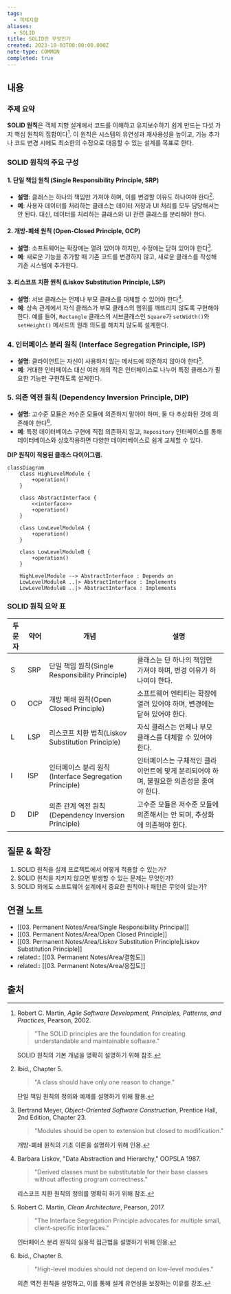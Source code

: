 ```yaml
---
tags:
  - 객체지향
aliases:
  - SOLID
title: SOLID란 무엇인가
created: 2023-10-03T00:00:00.000Z
note-type: COMMON
completed: true
---
```


## 내용

### 주제 요약

**SOLID 원칙**은 객체 지향 설계에서 코드를 이해하고 유지보수하기 쉽게 만드는 다섯 가지 핵심 원칙의 집합이다[^1]. 이 원칙은 시스템의 유연성과 재사용성을 높이고, 기능 추가나 코드 변경 시에도 최소한의 수정으로 대응할 수 있는 설계를 목표로 한다.

### SOLID 원칙의 주요 구성

#### 1. 단일 책임 원칙 (Single Responsibility Principle, SRP)

- **설명**: 클래스는 하나의 책임만 가져야 하며, 이를 변경할 이유도 하나여야 한다[^2].
- **예**: 사용자 데이터를 처리하는 클래스는 데이터 저장과 UI 처리를 모두 담당해서는 안 된다. 대신, 데이터를 처리하는 클래스와 UI 관련 클래스를 분리해야 한다.

#### 2. 개방-폐쇄 원칙 (Open-Closed Principle, OCP)

- **설명**: 소프트웨어는 확장에는 열려 있어야 하지만, 수정에는 닫혀 있어야 한다[^3].
- **예**: 새로운 기능을 추가할 때 기존 코드를 변경하지 않고, 새로운 클래스를 작성해 기존 시스템에 추가한다.

#### 3. 리스코프 치환 원칙 (Liskov Substitution Principle, LSP)

- **설명**: 서브 클래스는 언제나 부모 클래스를 대체할 수 있어야 한다[^4].
- **예**: 상속 관계에서 자식 클래스가 부모 클래스의 행위를 깨뜨리지 않도록 구현해야 한다. 예를 들어, `Rectangle` 클래스의 서브클래스인 `Square`가 `setWidth()`와 `setHeight()` 메서드의 원래 의도를 해치지 않도록 설계한다.

### 4. 인터페이스 분리 원칙 (Interface Segregation Principle, ISP)

- **설명**: 클라이언트는 자신이 사용하지 않는 메서드에 의존하지 않아야 한다[^5].
- **예**: 거대한 인터페이스 대신 여러 개의 작은 인터페이스로 나누어 특정 클래스가 필요한 기능만 구현하도록 설계한다.

### 5. 의존 역전 원칙 (Dependency Inversion Principle, DIP)

- **설명**: 고수준 모듈은 저수준 모듈에 의존하지 말아야 하며, 둘 다 추상화된 것에 의존해야 한다[^6].
- **예**: 특정 데이터베이스 구현에 직접 의존하지 않고, `Repository` 인터페이스를 통해 데이터베이스와 상호작용하면 다양한 데이터베이스로 쉽게 교체할 수 있다.  

 **DIP 원칙이 적용된 클래스 다이어그램.**
```mermaid
classDiagram
    class HighLevelModule {
        +operation()
    }
    
    class AbstractInterface {
        <<interface>>
        +operation()
    }
    
    class LowLevelModuleA {
        +operation()
    }
    
    class LowLevelModuleB {
        +operation()
    }
    
    HighLevelModule --> AbstractInterface : Depends on
    LowLevelModuleA ..|> AbstractInterface : Implements
    LowLevelModuleB ..|> AbstractInterface : Implements

```


### SOLID 원칙 요약 표

|두문자|약어|개념|설명|
|---|---|---|---|
|S|SRP|단일 책임 원칙(Single Responsibility Principle)|클래스는 단 하나의 책임만 가져야 하며, 변경 이유가 하나여야 한다.|
|O|OCP|개방 폐쇄 원칙(Open Closed Principle)|소프트웨어 엔티티는 확장에 열려 있어야 하며, 변경에는 닫혀 있어야 한다.|
|L|LSP|리스코프 치환 법칙(Liskov Substitution Principle)|자식 클래스는 언제나 부모 클래스를 대체할 수 있어야 한다.|
|I|ISP|인터페이스 분리 원칙(Interface Segregation Principle)|인터페이스는 구체적인 클라이언트에 맞게 분리되어야 하며, 불필요한 의존성을 줄여야 한다.|
|D|DIP|의존 관계 역전 원칙(Dependency Inversion Principle)|고수준 모듈은 저수준 모듈에 의존해서는 안 되며, 추상화에 의존해야 한다.|


## 질문 & 확장

1. SOLID 원칙을 실제 프로젝트에서 어떻게 적용할 수 있는가?  
2. SOLID 원칙을 지키지 않으면 발생할 수 있는 문제는 무엇인가?  
3. SOLID 외에도 소프트웨어 설계에서 중요한 원칙이나 패턴은 무엇이 있는가?


## 연결 노트

- [[03. Permanent Notes/Area/Single Responsibility Principal]]
- [[03. Permanent Notes/Area/Open Closed Principle]]
- [[03. Permanent Notes/Area/Liskov Substitution Principle|Liskov Substitution Principle]]
- related:: [[03. Permanent Notes/Area/결합도]]
- related:: [[03. Permanent Notes/Area/응집도]]



## 출처

[^1]: Robert C. Martin, *Agile Software Development, Principles, Patterns, and Practices*, Pearson, 2002.  

    > "The SOLID principles are the foundation for creating understandable and maintainable software."  

    SOLID 원칙의 기본 개념을 명확히 설명하기 위해 참조.

[^2]: Ibid., Chapter 5.  

    > "A class should have only one reason to change."  

    단일 책임 원칙의 정의와 예제를 설명하기 위해 활용.

[^3]: Bertrand Meyer, *Object-Oriented Software Construction*, Prentice Hall, 2nd Edition, Chapter 23.  

    > "Modules should be open to extension but closed to modification."  

    개방-폐쇄 원칙의 기초 이론을 설명하기 위해 인용.

[^4]: Barbara Liskov, "Data Abstraction and Hierarchy," OOPSLA 1987.  

    > "Derived classes must be substitutable for their base classes without affecting program correctness."  

    리스코프 치환 원칙의 정의를 명확히 하기 위해 참조.

[^5]: Robert C. Martin, *Clean Architecture*, Pearson, 2017.  

    > "The Interface Segregation Principle advocates for multiple small, client-specific interfaces."  

    인터페이스 분리 원칙의 실용적 접근법을 설명하기 위해 인용.

[^6]: Ibid., Chapter 8.  

    > "High-level modules should not depend on low-level modules."  

    의존 역전 원칙을 설명하고, 이를 통해 설계 유연성을 보장하는 이유를 강조.  

